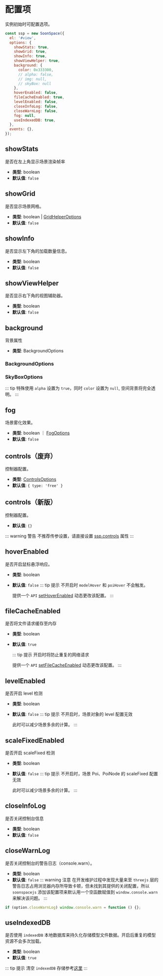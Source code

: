 # 配置项

实例初始时可配置选项。

```js
const ssp = new SoonSpace({
  el: '#view',
  options: {
    showStats: true,
    showGrid: true,
    showInfo: true,
    showViewHelper: true,
    background: {
      color: 0x333300,
      // alpha: false,
      // img: null,
      // skyBox: null
    },
    hoverEnabled: false,
    fileCacheEnabled: true,
    levelEnabled: false,
    closeInfoLog: false,
    closeWarnLog: false,
    fog: null,
    useIndexedDB: true,
  },
  events: {},
});
```

## showStats

是否在左上角显示场景渲染帧率

- **类型**: boolean
- **默认值**: `false`

<!-- showGrid -->

## showGrid

是否显示场景网格。

- **类型**: boolean | [GridHelperOptions](../api/helper#gridhelperoptions)
- **默认值**: `false`

<!-- showInfo -->

## showInfo

是否显示左下角的加载数量信息。

- **类型**: boolean
- **默认值**: `false`

## showViewHelper

是否显示右下角的视图辅助器。

- **类型**: boolean
- **默认值**: `false`

<!-- background -->

## background

背景属性

- **类型**: BackgroundOptions

### BackgroundOptions

<Docs-Table 
    :data="[
      { prop: 'color', desc: '背景色，权重低于 img、skyBox', type: 'string | number ｜ null', require: false, default: '0xaedbf4' },
      { prop: 'alpha', desc: '背景色是否透明', type: 'boolean', require: false, default: 'false' },
      { prop: 'img', desc: '背景图路径，权重低于 skyBox', type: 'string', require: false, default: 'undefined' },
      { prop: 'skyBox', desc: '背景天空盒属性', type: 'string | SkyBoxOptions', require: false, default: 'undefined' }
    ]"
/>

### SkyBoxOptions

<Docs-Table 
    :data="[
      { prop: 'dirPath', desc: '图片文件夹路径', type: 'string', require: true, default: '' },
      { prop: 'fileNames', desc: '包围盒六张图片的名称集合', type: 'string[]', require: true, default: '' },
    ]"
/>

::: tip 特殊使用
`alpha` 设置为 `true`，同时 `color` 设置为 `null`, 空间背景将完全透明。
:::

<!-- fog -->

## fog

场景雾化效果。

- **类型**: boolean ｜ [FogOptions](../api/sceneTool#fogoptions)
- **默认值**: `false`

<!-- controls -->

## controls（废弃）

控制器配置。

- **类型**: [ControlsOptions](../api/controls-legacy#controlsoptions)
- **默认值**: `{ type: 'free' }`

## controls（新版）

控制器配置。

- **默认值**: `{}`

::: warning 警告
不推荐传参设置，请直接设置 [ssp.controls](../api/controls#属性) 属性
:::

<!-- hoverEnabled -->

## hoverEnabled

是否开启鼠标悬浮响应。

- **类型**: boolean
- **默认值**: `false`
  ::: tip 提示
  不开启时 `modelHover` 和 `poiHover` 不会触发。

  提供一个 `API` [setHoverEnabled](../api/sceneTool#sethoverenabled) 动态更改该配置。
  :::

## fileCacheEnabled

是否将文件请求缓存至内存

- **类型**: boolean
- **默认值**: `true`

  ::: tip 提示
  开启时将防止重复的网络请求

  提供一个 `API` [setFileCacheEnabled](../api/sceneTool#setfilecacheenabled) 动态更改该配置。
  :::

## levelEnabled

是否开启 level 检测

- **类型**: boolean
- **默认值**: `false`
  ::: tip 提示
  不开启时，场景对象的 level 配置无效

  此时可以减少场景多余的计算。
  :::

## scaleFixedEnabled

是否开启 scaleFixed 检测

- **类型**: boolean
- **默认值**: `false`
  ::: tip 提示
  不开启时，场景 Poi、PoiNode 的 scaleFixed 配置无效

  此时可以减少场景多余的计算。
  :::

## closeInfoLog

是否关闭控制台信息

- **类型**: boolean
- **默认值**: `false`

<!-- closeWarnLog -->

## closeWarnLog

是否关闭控制台的警告日志（console.warn）。

- **类型**: boolean
- **默认值**: `false`
  ::: warning 注意
  在开发维护过程中发现大量来至 `threejs` 层的警告日志占用浏览器内存所导致卡顿，但未找到其提供的关闭配置，所以 `soonspacejs` 添加该配置项来默认用一个空函数赋值到 `window.console.warn` 来解决该问题。
  :::

```js
if (option.closeWarnLog) window.console.warn = function () {};
```

<!-- useIndexedDB -->

## useIndexedDB

是否使用 `indexedDB` 本地数据库来持久化存储模型文件数据。开启后重复的模型资源不会多次加载。

- **类型**: boolean
- **默认值**: `true`

::: tip 提示
清空 `indexedDB` 存储参考[这里](../api/sbm#clearidb)
:::
